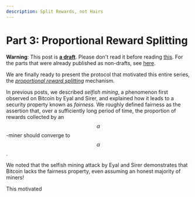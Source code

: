 ```yaml
---
description: Split Rewards, not Hairs
---
```


# Part 3: Proportional Reward Splitting

**Warning**: This post is [**a draft**](./). Please don't read it before reading [this](https://shai-deshe.gitbook.io/parallel-thoughts/drafts/drafts). For the parts that were already published as non-drafts, see [here](../proof-of-work/fixing-bitcoins-incentive-alignment/).

We are finally ready to present the protocol that motivated this entire series, the [_proportional reward splitting_](https://arxiv.org/abs/2503.10185) mechanism.

In previous posts, we described _selfish mining_, a phenomenon first observed on Bitcoin by Eyal and Sirer, and explained how it leads to a security property known as _fairness._ We roughly defined fairness as the assertion that, over a sufficiently long period of time, the proportion of rewards collected by an $$\alpha$$-miner should converge to $$\alpha$$.

We noted that the selfish mining attack by Eyal and Sirer demonstrates that Bitcoin lacks the fairness property, even assuming an honest majority of miners!

This motivated&#x20;
